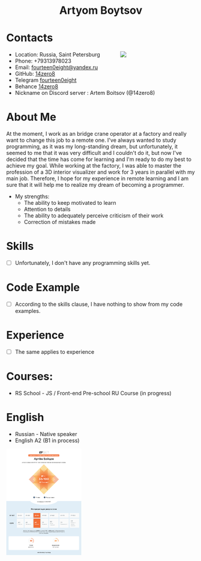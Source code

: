 <h1 style="text-align:center;">Artyom Boytsov</h1>

# Contacts
<img src="https://github.com/14zero8/rsschool-cv/blob/gh-pages/CV.png?raw=true" align="right" width="200px"/>

- Location: Russia, Saint Petersburg
- Phone: +79313978023
- Email: fourteen0eight@yandex.ru
- GitHub: [14zero8](https://github.com/14zero8)
- Telegram [fourteen0eight](https://t.me/fourteen0eight)
- Behance [14zero8](https://www.behance.net/14zero8)
- Nickname on Discord server : Artem Boitsov (@14zero8)

# About Me
At the moment, I work as an bridge crane operator at a factory and really want to change this job to a remote one. I've always wanted to study programming, as it was my long-standing dream, but unfortunately, it seemed to me that it was very difficult and I couldn't do it, but now I've decided that the time has come for learning and I'm ready to do my best to achieve my goal.
While working at the factory, I was able to master the profession of a 3D interior visualizer and work for 3 years in parallel with my main job. Therefore, I hope for my experience in remote learning and I am sure that it will help me to realize my dream of becoming a programmer.
- My strengths:
  - The ability to keep motivated to learn
  - Attention to details
  - The ability to adequately perceive criticism of their work
  - Correction of mistakes made

# Skills
- [ ] Unfortunately, I don't have any programming skills yet.

# Code Example
- [ ] According to the skills clause, I have nothing to show from my code examples.

# Experience
- [ ] The same applies to experience

# Courses:
- RS School - JS / Front-end Pre-school RU Course (in progress)

# English
- Russian - Native speaker
- English A2 (B1 in process)

<img src="https://github.com/14zero8/rsschool-cv/blob/gh-pages/EF%20SET%20Certificate.jpg?raw=true" align="left" width="200px"/>
